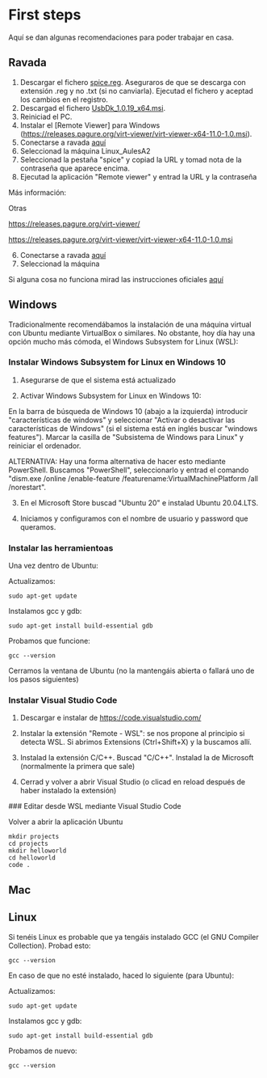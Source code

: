 # First steps

Aquí se dan algunas recomendaciones para poder trabajar en casa.

## Ravada


1) Descargar el fichero [spice.reg](https://raw.githubusercontent.com/UPC/ravada/gh-pages/docs/docs/spice.reg). Aseguraros de que se descarga con extensión .reg y no .txt (si no canviarla). Ejecutad el fichero y aceptad los cambios en el registro.
2) Descargad el fichero [UsbDk_1.0.19_x64.msi](https://www.spice-space.org/download/windows/usbdk/UsbDk_1.0.19_x64.msi).
3) Reiniciad el PC.
4) Instalar el [Remote Viewer] para Windows (https://releases.pagure.org/virt-viewer/virt-viewer-x64-11.0-1.0.msi).
5) Conectarse a ravada [aquí]( https://infoteleco.upc.edu/ravada/)
6) Seleccionad la máquina Linux_AulesA2
7) Seleccionad la pestaña "spice" y copiad la URL y tomad nota de la contraseña que aparece encima.
8) Ejecutad la aplicación "Remote viewer" y entrad la URL y la contraseña

Más información: 

Otras 


https://releases.pagure.org/virt-viewer/

https://releases.pagure.org/virt-viewer/virt-viewer-x64-11.0-1.0.msi

6) Conectarse a ravada [aquí]( https://infoteleco.upc.edu/ravada/)
7) Seleccionad la máquina 
 
Si alguna cosa no funciona mirad las instrucciones oficiales [aquí](https://rvd6.upc.edu/requirements)



## Windows

Tradicionalmente recomendábamos la instalación de una máquina virtual con Ubuntu mediante VirtualBox o similares. No obstante, hoy día hay una opción mucho más cómoda, el Windows Subsystem for Linux (WSL):

### Instalar Windows Subsystem for Linux en Windows 10

1. Asegurarse de que el sistema está actualizado

2. Activar Windows Subsystem for Linux en Windows 10:

En la barra de búsqueda de Windows 10 (abajo a la izquierda) introducir "características de windows" y seleccionar "Activar o desactivar las características de Windows" (si el sistema está en inglés buscar "windows features"). Marcar la casilla de "Subsistema de Windows para Linux" y reiniciar el ordenador. 

ALTERNATIVA: Hay una forma alternativa de hacer esto mediante PowerShell. Buscamos "PowerShell", seleccionarlo y entrad el comando "dism.exe /online /enable-feature /featurename:VirtualMachinePlatform /all /norestart".


3. En el Microsoft Store buscad "Ubuntu 20" e instalad Ubuntu 20.04.LTS. 

4. Iniciamos y configuramos con el nombre de usuario y password que queramos.

### Instalar las herramientoas

Una vez dentro de Ubuntu:

Actualizamos:

	sudo apt-get update

Instalamos gcc y gdb:

	sudo apt-get install build-essential gdb

Probamos que funcione:

	gcc --version

Cerramos la ventana de Ubuntu (no la mantengáis abierta o fallará uno de los pasos siguientes)

### Instalar Visual Studio Code

1. Descargar e instalar de https://code.visualstudio.com/

2. Instalar la extensión "Remote - WSL": se nos propone al principio si detecta WSL. Si abrimos Extensions (Ctrl+Shift+X) y la buscamos allí.

3. Instalad la extensión C/C++. Buscad "C/C++". Instalad la de Microsoft (normalmente la primera que sale)

4. Cerrad y volver a abrir Visual Studio (o clicad en reload después de haber instalado la extensión)


### Editar desde WSL mediante Visual Studio Code 

Volver a abrir la aplicación Ubuntu
	
	mkdir projects
	cd projects
	mkdir helloworld
	cd helloworld
	code .



## Mac

## Linux

Si tenéis Linux es probable que ya tengáis instalado GCC (el GNU Compiler Collection). Probad esto:

	gcc --version

En caso de que no esté instalado, haced lo siguiente (para Ubuntu):

Actualizamos:

	sudo apt-get update

Instalamos gcc y gdb:

	sudo apt-get install build-essential gdb

Probamos de nuevo:

	gcc --version
